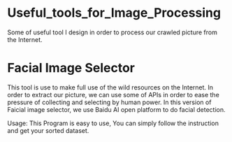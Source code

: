 # Useful_tools_for_Image_Processing
Some of useful tool I design in order to process our crawled picture from the Internet.

# Facial Image Selector

This tool is use to make full use of the wild resources on the Internet. In order to extract our picture, we can use some of APIs in order to ease the pressure of collecting and selecting by human power. In this version of Faicial image selector, we use Baidu AI open platform to do facial detection. 

Usage:
This Program is easy to use, You can simply follow the instruction and get your sorted dataset.
